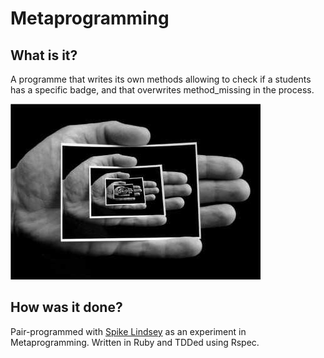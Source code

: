 Metaprogramming
=======================

## What is it?

A programme that writes its own methods allowing to check if a students has a specific badge, and that overwrites method_missing in the process.

![META](https://github.com/binaryberry/Metaprogramming/blob/master/meta.jpeg)

## How was it done?

Pair-programmed with [Spike Lindsey] as an experiment in Metaprogramming. Written in Ruby and TDDed using Rspec.

[Spike Lindsey]: https://github.com/spike01